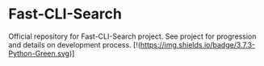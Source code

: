 # Fast-CLI-Search
Official repository for Fast-CLI-Search project.
See project for progression and details on development process.
[!(https://img.shields.io/badge/3.7.3-Python-Green.svg)]
